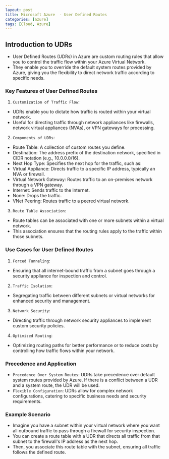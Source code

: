 ```yaml
---
layout: post
title: Microsoft Azure  - User Defined Routes
categories: [azure]
tags: [Cloud, Azure]
---
```


## Introduction to UDRs
- User Defined Routes (UDRs) in Azure are custom routing rules that allow you to control the traffic flow within your Azure Virtual Network. 
- They enable you to override the default system routes provided by Azure, giving you the flexibility to direct network traffic according to specific needs. 

### Key Features of User Defined Routes
1. `Customization of Traffic Flow`:
- UDRs enable you to dictate how traffic is routed within your virtual network.
- Useful for directing traffic through network appliances like firewalls, network virtual appliances (NVAs), or VPN gateways for processing.

2. `Components of UDRs`:
- Route Table: A collection of custom routes you define.
- Destination: The address prefix of the destination network, specified in CIDR notation (e.g., 10.0.0.0/16).
- Next Hop Type: Specifies the next hop for the traffic, such as:
- Virtual Appliance: Directs traffic to a specific IP address, typically an NVA or firewall.
- Virtual Network Gateway: Routes traffic to an on-premises network through a VPN gateway.
- Internet: Sends traffic to the Internet.
- None: Drops the traffic.
- VNet Peering: Routes traffic to a peered virtual network.

3. `Route Table Association`:
- Route tables can be associated with one or more subnets within a virtual network.
- This association ensures that the routing rules apply to the traffic within those subnets.

### Use Cases for User Defined Routes
1. `Forced Tunneling`:
- Ensuring that all internet-bound traffic from a subnet goes through a security appliance for inspection and control.
2. `Traffic Isolation`:
- Segregating traffic between different subnets or virtual networks for enhanced security and management.
3. `Network Security`:
- Directing traffic through network security appliances to implement custom security policies.
4. `Optimized Routing`:
- Optimizing routing paths for better performance or to reduce costs by controlling how traffic flows within your network.

### Precedence and Application
- `Precedence Over System Routes`: UDRs take precedence over default system routes provided by Azure. If there is a conflict between a UDR and a system route, the UDR will be used.
- `Flexible Configuration`: UDRs allow for complex network configurations, catering to specific business needs and security requirements.

### Example Scenario
- Imagine you have a subnet within your virtual network where you want all outbound traffic to pass through a firewall for security inspection. 
- You can create a route table with a UDR that directs all traffic from that subnet to the firewall's IP address as the next hop. 
- Then, you associate this route table with the subnet, ensuring all traffic follows the defined route.

